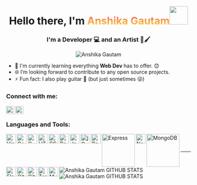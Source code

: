 <h1 align="center">Hello there, I'm <a style="background: -webkit-linear-gradient(#EB596E, #FFE227); -webkit-background-clip: text; -webkit-text-fill-color: transparent;" href="https://festive-ptolemy-33b8d7.netlify.app/">Anshika Gautam</a><img src="https://c.tenor.com/qGMFl3TTip8AAAAi/billy-srgrafo.gif" width="50px"></h1>
<h3 align="center">I'm a Developer 💻 and an Artist 🎨🖌</h3>
<p align="center"><img src="https://komarev.com/ghpvc/?username=AnshikaG0219&color=0F3460" alt="Anshika Gautam" /></p>

- 🌱 I'm currently learning everything **Web Dev** has to offer. 😊
- 🌐 I’m looking forward to contribute to any open source projects.
- ⚡ Fun fact: I also play guitar 🎸 (but just sometimes 😜)

### Connect with me:

[<img align="left" alt="anshika_linkedIn | LinkedIn" width="22px" src="https://image.flaticon.com/icons/png/512/2111/2111499.png" />][linkedin]
[<img align="left" alt="anshika_instagram | Instagram" width="22px" src="https://image.flaticon.com/icons/png/512/1384/1384063.png" />][instagram]

<br />

### Languages and Tools:

<img align="left" alt="Visual Studio Code" width="26px" src="https://img.icons8.com/color/48/000000/visual-studio-code-2019.png" />
<img align="left" alt="C++" width="26px" src="https://img.icons8.com/color/48/000000/c-plus-plus-logo.png" />
<img align="left" alt="C" width="26px" src="https://img.icons8.com/color/48/000000/c-programming.png" />
<img align="left" alt="HTML5" width="26px" src="https://image.flaticon.com/icons/png/512/1051/1051277.png" />
<img align="left" alt="CSS3" width="26px" src="https://image.flaticon.com/icons/png/512/732/732190.png" />
<img align="left" alt="Bootstrap" width="26px" src="https://img.icons8.com/color/48/000000/bootstrap.png" />
<img align="left" alt="JavaScript" width="26px" src="https://img.icons8.com/color/48/000000/javascript--v1.png" />
<img align="left" alt="jQuery" width="26px" src="https://img.icons8.com/ios-filled/50/4a90e2/jquery.png" />
<img align="left" alt="React" width="26px" src="https://img.icons8.com/color/48/000000/react-native.png" />
<img align="left" alt="Express" width="90px" src="https://cdn.buttercms.com/2q5r816LTo2uE9j7Ntic" />
<img align="left" alt="NodeJs" width="26px" src="https://img.icons8.com/fluency/48/000000/node-js.png" />
<img align="left" alt="MongoDB" width="90px" src="https://webassets.mongodb.com/_com_assets/cms/MongoDB_Logo_FullColorBlack_RGB-4td3yuxzjs.png" />
<img align="left" alt="Flask" width="26px" src="https://img.icons8.com/nolan/50/flask.png" />
<img align="left" alt="Git" width="26px" src="https://img.icons8.com/color/48/000000/git.png" />
<img align="left" alt="GitHub" width="26px" src="https://img.icons8.com/fluency/48/000000/github.png" />
<img align="left" alt="Terminal" width="26px" src="https://img.icons8.com/color/48/000000/code.png" />
<img align="left" alt="MySQL" width="26px" src="https://img.icons8.com/ios-glyphs/30/000000/sql.png" />

<br/>
<br/>

---
<br/>

<img align="left" alt = "Anshika Gautam GITHUB STATS" src="https://github-readme-stats.vercel.app/api?username=AnshikaG0219&show_icons=true&theme=tokyonight"/>

<img align="left" alt = "Anshika Gautam GITHUB STATS" src="https://github-readme-stats.vercel.app/api/top-langs/?username=AnshikaG0219&layout=compact&show_icons=true&theme=tokyonight"/>



[instagram]: https://www.instagram.com/alcohol_markers/
[linkedin]: https://www.linkedin.com/in/anshika-gautam-45b824174/
[website]: https://festive-ptolemy-33b8d7.netlify.app/
